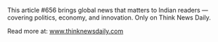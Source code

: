 This article #656 brings global news that matters to Indian readers — covering politics, economy, and innovation. Only on Think News Daily.

Read more at: www.thinknewsdaily.com
